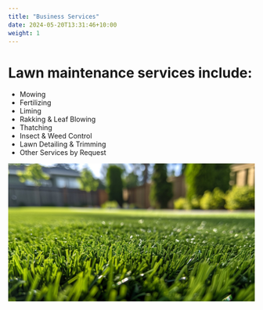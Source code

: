 ```yaml
---
title: "Business Services"
date: 2024-05-20T13:31:46+10:00
weight: 1
---
```


# Lawn maintenance services include: 

- Mowing
- Fertilizing
- Liming
- Rakking & Leaf Blowing
- Thatching
- Insect & Weed Control
- Lawn Detailing & Trimming
- Other Services by Request 

![Accounting Services](/images/StockCake-FreshDewyGrass.jpg)